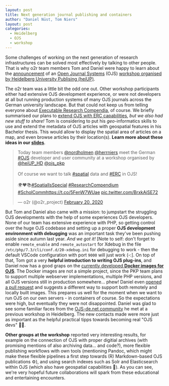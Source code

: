 ```yaml
---
layout: post
title: Next generation journal publishing and containers
author: "Daniel Nüst, Tom Niers"
layout: post
categories:
  - Heidelberg
  - OJS
  - workshop
---
```


Some challenges of working on the next generation of research infrastructures can be solved most effectively by talking to other people.
That is why o2r team members Tom and Daniel were happy to learn about the [announcement](https://www.ojs-de.net/news-und-veranstaltungen/news/save-the-date-ojs-entwickler-workshop-am-20-21022020-in-heidelberg) of an [Open Journal Systems](https://pkp.sfu.ca/ojs/) (OJS) [workshop organised by Heidelberg University Publising (heiUP)](https://journals.ub.uni-heidelberg.de/index.php/ojs/announcement/view/103).

The o2r team was a little bit the odd one out.
Other workshop participants<!--more--> either had extensive OJS development experience, or were not developers at all but running production systems of many OJS journals across the German university landscape.
But that could not keep us from telling everyone about [Executable Research Compendia](https://doi.org/10.1045/january2017-nuest), of course.
We briefly summarised our plans to [extend OJS with ERC capabilities](/2019/10/15/Opening-Reproducible-Research-with-OJS), _but we also had new stuff to share!_
Tom is considering to put his _geo_-informatics skills to use and extend the metadata of OJS articles with geospatial features in his Bachelor thesis.
This would allow to display the spatial area of articles on a map, and even browse articles by their location(s).
**Learn more about these ideas in our [slides](https://docs.google.com/presentation/d/12jTl4MM7QNfs_609c6WEZ3NCrM8yM1c1ZVl9y_15leU/edit#slide=id.g2ee631db89_2_75)**.

<blockquote class="twitter-tweet" data-dnt="true"><p lang="en" dir="ltr">Today team members <a href="https://twitter.com/nordholmen?ref_src=twsrc%5Etfw">@nordholmen</a> <a href="https://twitter.com/herrniers?ref_src=twsrc%5Etfw">@herrniers</a> meet the German <a href="https://twitter.com/hashtag/OJS?src=hash&amp;ref_src=twsrc%5Etfw">#OJS</a> developer and user community at a workshop organised by <a href="https://twitter.com/heiUP_HD?ref_src=twsrc%5Etfw">@heiUP_HD</a> <a href="https://twitter.com/ojs_pkp?ref_src=twsrc%5Etfw">@ojs_pkp</a> <br><br>Of course we want to talk <a href="https://twitter.com/hashtag/spatial?src=hash&amp;ref_src=twsrc%5Etfw">#spatial</a> data and <a href="https://twitter.com/hashtag/ERC?src=hash&amp;ref_src=twsrc%5Etfw">#ERC</a> in OJS!<br><br>🌍❤️📚<a href="https://twitter.com/hashtag/SpatialIsSpecial?src=hash&amp;ref_src=twsrc%5Etfw">#SpatialIsSpecial</a> <a href="https://twitter.com/hashtag/ResearchCompendium?src=hash&amp;ref_src=twsrc%5Etfw">#ResearchCompendium</a> <a href="https://twitter.com/hashtag/ScholComm?src=hash&amp;ref_src=twsrc%5Etfw">#ScholComm</a><a href="https://t.co/5FenW7WUae">https://t.co/5FenW7WUae</a> <a href="https://t.co/BrxkAiSE72">pic.twitter.com/BrxkAiSE72</a></p>&mdash; o2r (@o2r_project) <a href="https://twitter.com/o2r_project/status/1230482699930013697?ref_src=twsrc%5Etfw">February 20, 2020</a></blockquote> <script async src="https://platform.twitter.com/widgets.js" charset="utf-8"></script> 

But Tom and Daniel also came with a mission: to jumpstart the struggling OJS developments with the help of some experiences OJS developers.
None of our team has extensive experience with PHP, so getting control over the huge OJS codebase and setting up a proper **OJS development environment with debugging** was an important task they've been pushing aside since autumn last year.
_And we got it!_ 
[Note to self: don't forget to enable `remote_enable` and `remote_autostart` for Xdebug in the file `/etc/php/7.3/cli/conf.d/20-xdebug.ini` for debugging to work - then the default VSCode configuration with port `9000` will just work (-:].
On top of that, Tom got a very **helpful introduction to writing OJS plug-ins**, and Daniel now has a good graps on the [currently developed **Docker images for OJS**](https://github.com/pkp/docker-ojs/).
The Docker images are not a simple project, since the PKP team plans to support multiple webserver implementations, multiple PHP versions, and all OJS versions still in production somewhere... phew!
Daniel even [opened a pull request](https://github.com/pkp/docker-ojs/pull/14) and suggests a different way to support both remotely and locally built images.
This prepares us well for the moment when we want to run OJS on our own servers - in containers of course.
So the expectations were high, but eventually they were not disappointed.
Daniel was glad to see some familiar faces from the [OJS-de.net community](https://www.ojs-de.net/) he met at a previous workshop in Heidelberg.
The new contacts made were more just as important as the helpful practical tipps towards becoming real "OJS devs" 🐱‍💻.

**Other groups at the workshop** reported very interesting results, for example on the connection of OJS with proper digitial archives (with promising mentions of also archiving data... and code?), more flexible publishing workflows with own tools (mentioning Pandoc, which might make these flexible pipelines a first  step towards (R) Markdown-based OJS publications ⚙️), and using search indexes such as Solr and Elasticsearch within OJS (which also have geospatial capabilities 💯).
As you can see, we're very hopeful future collaborations will spark from these educational and entertaining encounters.
